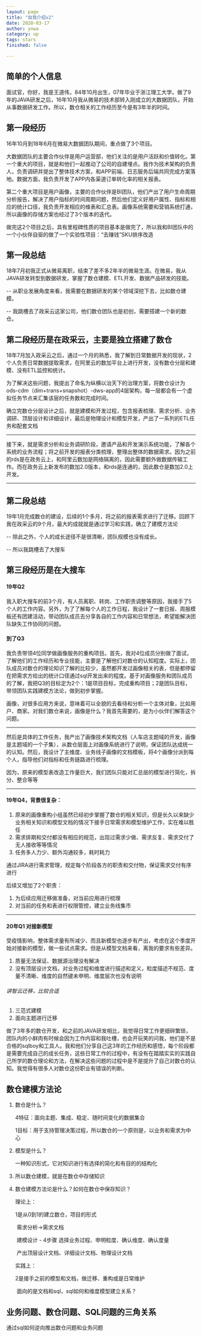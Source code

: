 ```yaml
---
layout: page
title: "自我介绍v2"
date: 2020-03-17
author: ynwa
category: up
tags: stars
finished: false

---
```

## 简单的个人信息

面试官，你好，我是王道伟，84年10月出生，07年毕业于浙江理工大学。做了9年的JAVA研发之后，16年10月我从微易的技术部转入刚成立的大数据团队，开始从事数据研发工作。所以，数仓相关的工作经历至今是有3年半的时间。

## 第一段经历

16年10月到18年6月在微易大数据团队期间，重点做了3个项目。

大数据团队的主要合作伙伴是用户运营部，他们关注的是用户活跃和价值转化。第一个重大的项目，就是和他们一起推动了公司的自建埋点。我作为技术架构的负责人，负责调研并提出了整体技术方案，和APP前端、日志服务后端共同完成方案落地。数据方面，我负责开发了APP内各渠道订单转化率的相关报表。

第二个重大项目是用户画像，主要的合作伙伴是BI团队，他们产出了用户生命周期分析报告，解决了用户指标的时间周期问题，然后他们定义好用户属性、指标和相应的统计口径，我负责开发相应的维表和汇总表。画像系统需要和营销系统打通，所以画像的存储方案也经过了3个版本的迭代。

做完这2个项目之后，具有里程碑性质的项目基本是做完了，所以我和BI团队中的一个小伙伴自驱的做了一个实验性项目：“去赚钱”SKU排序改造

## 第一段总结

18年7月初我正式从微易离职，结束了差不多2年半的微易生涯。在微易，我从JAVA研发转型到数据研发，掌握了数仓建模、ETL开发、数据产品研发的技能。

--  从职业发展角度来看，我需要在数据研发的某个领域深挖下去，比如数仓建模。

-- 我跳槽去了政采云这家公司，他们数仓团队也是初创，需要搭建一个新的数仓。

## 第二段经历是在政采云，主要是独立搭建了数仓

18年7月加入政采云之后，通过一个月的熟悉，我了解到日常数据开发的现状，2个人负责日常数据提取需求，在阿里云的数加平台上进行开发，没有数仓分层和建模、没有ETL监控和统计。

为了解决这些问题，我提出了命名为纵横以治天下的治理方案，将数仓设计为ods-cdm（dim+trans+snapshot）-dws-app的4层架构，每一层都会有一个虚拟任务节点来汇集该层的任务数和完成时间。

确立完数仓分层设计之后，就是建模和开发过程，包含报表梳理、需求分析、业务调研、顶层设计和详细设计，最后是物理设计和模型开发，产出了一系列的ETL任务和配套文档

****

接下来，就是需求分析和业务调研阶段，邀请产品和开发演示系统功能，了解各个系统的业务流程；将之前开发的报表分类梳理，整理出整体的数据需求。因为之前的rds是在政务云上，和阿里云数加是网络隔离的，因此需要额外做数据传输工作。而在政务云上新发布的数加2.0版本，和rds是连通的，因此数仓是数加2.0上开发。

****



## 第二段总结

19年1月完成数仓的建设，后续的1个多月，将之前的报表需求进行了迁移。回顾下我在政采云的9个月，最大的成就就是通过学习和实践，确立了建模方法论

-- 除此之外，个人的成长途径不是很清晰，团队规模也没有成长。

-- 所以我跳槽去了大搜车

## 第三段经历是在大搜车

#### 19年Q2

我入职大搜车的前3个月，有人员离职、转岗、工作职责调整等原因，我接手了5个人的工作内容。另外，为了了解每个人的工作日程，我设计了一套日报、周报模板还有团建活动，带动团队成员去分享各自的工作内容和日常想法，希望能解决团队缺失工作协同的问题。

#### 到了Q3

我负责带领4位同学做画像服务的重构项目。首先，我对4位成员分别做了面试，了解他们的工作经历和专业技能，主要是了解他们对数仓的认知程度。实际上，团队成员对数仓的理论知识了解的比较少，虽然都开发过画像相关的表，但是都停留在把需求方给出的统计口径通过sql开发出来的程度。基于对画像服务和团队成员的了解，我把Q3的目标定为2个：1是项目目标，完成重构项目；2是团队目标，带领团队实践建模方法论，做到初步掌握。



画像，对很多应用方来说，意味着可以全貌的去看待和分析一个主体对象，比如用户、商家。对我们数仓来说，画像是什么？我首先需要的，是为小伙伴们解答这个问题。

****

然后是具体的工作任务，我产出了画像技术架构文档（人车店主题域的开发，画像是主题域的一个子集），从数仓层面上对画像系统进行了说明，保证团队达成统一的认知。然后，我设计了主维度、业务线子画像的文档模板，将4个画像分派到每个人，指导他们对指标和任务链路进行梳理。

因为，原来的模型表改造工作量巨大，我们团队只能对汇总层的模型进行简化，拆分、整合等等

****

#### 19年Q4，背景很复杂：

1. 原来的画像重构小组虽然已经初步掌握了数仓的相关知识，但是长久以来缺少业务相关知识和模型文档的情况下接手日常需求和模型维护工作，实在难以胜任
2. 需求排期和交付都没有相应的规范，出现过需求少做、需求反复、需求交付了无人接收等等情况
3. 任务多人力少、额外沟通较多，耗时耗力

通过JIRA进行需求管理，规定每个阶段各方的职责和交付物，保证需求交付有序进行

后续又增加了2个职责：

1. 为后续应用迁移做准备，对当前应用进行梳理
2. 对当前的任务和表进行权限管控，建立业务线集市



****



#### 20年Q1 对接新模型

受疫情影响，整体需求量有所减少、而且新模型也逐步有产出，考虑在这个季度开始对接新的模型，做一些试点需求。但是从模型文档来看，离我的要求有些差异。

1. 质量无法保证、数据源治理没有解决
2. 没有顶层设计文档，对业务过程和维度进行描述和定义，粒度描述不规范、度量不清晰、维度的自然键未申明、维度层次也没有说明

###### 讲智云迁移，比较合适

1. 三范式建模
2. 面向主题进行迁移



做了3年多的数仓开发，和之前的JAVA研发相比，我觉得日常工作更细碎繁琐，团队内的小鲜肉有时候会因为工作内容和我吐槽，也会开玩笑的问我，他们是不是合格的sqlboy和工具人。我和他们分享自己这3年的工作经历和感悟，每个阶段都是需要完成自己的成长任务，这些日常工作的过程中，有没有在踏踏实实的实践自己所学的数仓理论和方法，在解决这些问题的过程中是不是提升了自己对数仓的认知。我觉得有很多人对数仓这份职业有错误的判断。





## 数仓建模方法论

1. 数仓是什么？

   4特征：面向主题、集成、稳定、随时间变化的数据集合

   1目标：用于支持管理决策过程，所以数仓的一个原则是，以业务和需求为中心

2. 模型是什么？

   一种知识形式，它对知识进行有选择的简化和有目的的结构化

3. 所以数仓建模，就是在数仓中存储知识

4. 数仓建模方法论是什么？如何在数仓中保存知识？

   理论上：

   1是从0到1的建立数仓，项目的形式

   ​	需求分析->需求文档

   ​	建模设计 - 4步骤 选择业务过程、申明粒度、确认维度、确认度量

   ​	产出顶层设计文档、详细设计文档、物理设计文档

   实践上：

   2是接手之前的模型和文档，做迁移、重构或是日常维护

   ​	面向的是文档和sql，sql如何和维度模型建立关系？



## 业务问题、数仓问题、SQL问题的三角关系

通过sql如何逆向推出数仓问题和业务问题